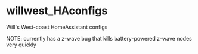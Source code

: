 # willwest_HAconfigs
Will's West-coast HomeAssistant configs

NOTE: currently has a z-wave bug that kills battery-powered z-wave nodes very quickly
